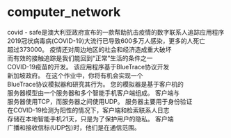 # computer_network
covid - safe是澳大利亚政府宣布的一款帮助抗击疫情的数字联系人追踪应用程序  
2019冠状病毒病(COVID-19)大流行已导致600多万人感染，更多的人死亡  
超过373000。 疫情还对周边地区的社会和经济造成重大破坏  
而有效的接触追踪是我们能回到“正常”生活的条件之一  
COVID-19疫苗的开发。 该应用程序基于BlueTrace协议开发  
新加坡政府。 在这个作业中，你将有机会实现一个  
BlueTrace协议模拟器和研究其行为。 您的模拟器是基于客户机的  
服务器模型由一个服务器和多个智能手机客户端组成。 客户端与  
服务器使用TCP，而服务器之间使用UDP。 服务器主要用于身份验证  
在COVID-19检测为阳性的情况下，客户端和检索联系人日志  
存储在本地智能手机21天，只是为了保护用户的隐私。 客户端  
广播和接收信标(UDP包)时，他们是在通信范围。
